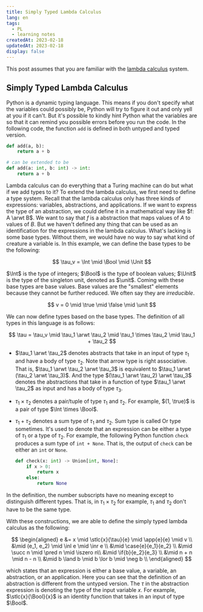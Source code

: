 ```yaml
---
title: Simply Typed Lambda Calculus
lang: en
tags: 
  - PL 
  - learning notes
createdAt: 2023-02-18
updatedAt: 2023-02-18
display: false
---
```


This post assumes that you are familiar with the [lambda calculus](https://en.wikipedia.org/wiki/Lambda_calculus) system.

## Simply Typed Lambda Calculus

Python is a dynamic typing language. This means if you don't specify what the variables could possibly be, Python will try to figure it out and only yell at you if it can't. But it's possible to kindly hint Python what the variables are so that it can remind you possible errors before you run the code. In the following code, the function `add` is defined in both untyped and typed version.

```python
def add(a, b):
    return a + b

# can be extended to be 
def add(a: int, b: int) -> int:
    return a + b
```

Lambda calculus can do everything that a Turing machine can do but what if we add types to it? To extend the lambda calculus, we first need to define a type system. Recall that the lambda calculus only has three kinds of expressions: variables, abstractions, and applications. If we want to express the type of an abstraction, we could define it in a mathematical way like $f: A \arwt B$. We want to say that $f$ is a abstraction that maps values of $A$ to values of $B$. But we haven't defined any thing that can be used as an identification for the expressions in the lambda calculus. What's lacking is some base types. Without them, we would have no way to say what kind of creature a variable is. In this example, we can define the base types to be the following: 

$$
\tau_v = \Int \mid \Bool \mid \Unit
$$

$\Int$ is the type of integers; $\Bool$ is the type of boolean values; $\Unit$ is the type of the singleton unit, denoted as $\unit$. Coming with these base types are base values. Base values are the "smallest" elements because they cannot be further reduced. We often say they are _irreducible_.

$$
v = 0 \mid \true \mid \false \mid \unit 
$$ 

We can now define types based on the base types. The definition of all types in this language is as follows: 

$$
\tau = \tau_v \mid \tau_1 \arwt \tau_2 \mid \tau_1 \times \tau_2 \mid \tau_1 + \tau_2
$$

- $\tau_1 \arwt \tau_2$ denotes abstracts that take in an input of type $\tau_1$ and have a body of type $\tau_2$. Note that arrow type is right associative. That is, $\tau_1 \arwt \tau_2 \arwt \tau_3$ is equivalent to $\tau_1 \arwt (\tau_2 \arwt \tau_3)$. And the type $(\tau_1 \arwt \tau_2) \arwt \tau_3$ denotes the abstractions that take in a function of type $\tau_1 \arwt \tau_2$ as input and has a body of type $\tau_3$. 

- $\tau_1 \times \tau_2$ denotes a pair/tuple of type $\tau_1$ and $\tau_2$. For example, $(1, \true)$ is a pair of type $\Int \times \Bool$.

- $\tau_1 + \tau_2$ denotes a sum type of $\tau_1$ and $\tau_2$. Sum type is called Or type sometimes. It's used to denote that an expression can be either a type of $\tau_1$ or a type of $\tau_2$. For example, the following Python function `check` produces a sum type of `int + None`. That is, the output of `check` can be either an `int` or `None`.
  
  ```python
  def check(x: int) -> Union[int, None]:
      if x > 0:
          return x
      else:
          return None
  ```

In the definition, the number subscripts have no meaning except to distinguish different types. That is, in $\tau_1 \times \tau_2$ for example, $\tau_1$ and $\tau_2$ don't have to be the same type. 

With these constructions, we are able to define the simply typed lambda calculus as the following:

$$
\begin{aligned}
e &= x \mid \stlc{x}{\tau}{e} \mid \app{e}{e} \mid v \\
  &\mid (e_1, e_2) \mid \inl e \mid \inr e \\
  &\mid \case{e}{e_1}{e_2} \\
  &\mid \succ n \mid \pred n \mid \iszero n\\
  &\mid \if{b}{e_2}{e_3} \\
  &\mid n + n \mid n - n \\
  &\mid b \land b \mid b \lor b \mid \neg b \\
\end{aligned}
$$

which states that an expression is either a base value, a variable, an abstraction, or an application. Here you can see that the definition of an abstraction is different from the untyped version. The $\tau$ in the abstraction expression is denoting the type of the input variable $x$. For example, $\stlc{x}{\Bool}{x}$ is an identity function that takes in an input of type $\Bool$. 


